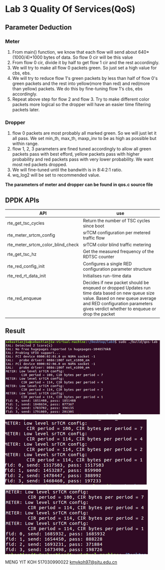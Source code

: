 # Lab 3 Quality Of Services(QoS)

## Parameter Deduction

### Meter

1. From main() function, we know that each flow will send about 640*(1000/4)*1000 bytes of data. So flow 0 cir will be this value
2. From flow 0 cir, divide it by half to get flow 1 cir and the rest accordingly.
3. We will try to make all flow 0 packets green. So just set a high value for cbs, ebs.
4. We will try to reduce flow 1's green packets by less than half of flow 0's green packets and the rest into yellow(more than red) and red(more than yellow) packets. We do this by fine-tuning flow 1's cbs, ebs accordingly.
5. Repeat above step for flow 2 and flow 3. Try to make different color packets more logical so the dropper will have an easier time filtering packets later.

### Dropper

1. flow 0 packets are most probably all marked green. So we will just let it all pass. We set min_th, max_th, maxp_inv to be as high as possible but within range.
2. flow 1, 2, 3 parameters are fined tuned accordingly to allow all green packets pass with best efford, yellow packets pass with higher probability and red packets pass with very lower probability. We want most red packets dropped.
3. We will fine-tuned until the bandwith is in 8:4:2:1 ratio.
4. wq_log2 will be set to recommended value.

**The parameters of meter and dropper can be found in qos.c source file**

## DPDK APIs

|API|use|
|---|---|
|rte_get_tsc_cycles|Return the number of TSC cycles since boot|
|rte_meter_srtcm_config|srTCM configuration per metered traffic flow|
|rte_meter_srtcm_color_blind_check|srTCM color blind traffic metering|
|rte_get_tsc_hz|Get the measured frequency of the RDTSC counter|
|rte_red_config_init|Configures a single RED configuration parameter structure|
|rte_red_rt_data_init|Initialises run-time data|
|rte_red_enqueue|Decides if new packet should be enqeued or dropped Updates run time data based on new queue size value. Based on new queue average and RED configuration parameters gives verdict whether to enqueue or drop the packet|

## Result

![](./img/3.PNG)  

![](./img/1.PNG)  

![](./img/2.PNG)  

MENG YIT KOH 517030990022 kmykoh97@sjtu.edu.cn  
